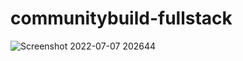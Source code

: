 # communitybuild-fullstack

![Screenshot 2022-07-07 202644](https://user-images.githubusercontent.com/62851444/177818811-2bb5f7b5-ddc4-4698-9637-1a765b51a8b0.png)
